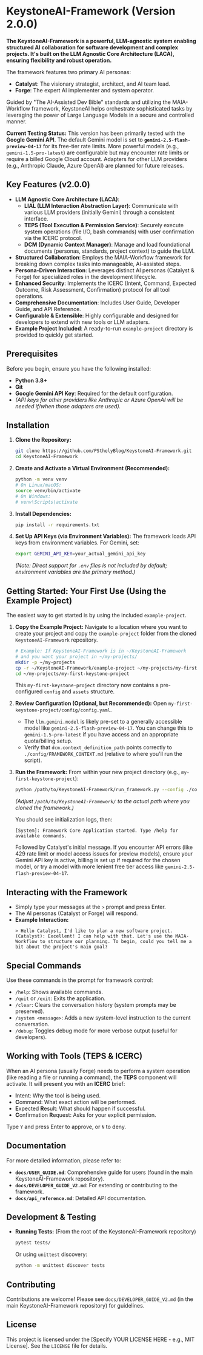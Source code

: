 # KeystoneAI-Framework (Version 2.0.0)

**The KeystoneAI-Framework is a powerful, LLM-agnostic system enabling structured AI collaboration for software development and complex projects. It's built on the LLM Agnostic Core Architecture (LACA), ensuring flexibility and robust operation.**

The framework features two primary AI personas:
*   **Catalyst**: The visionary strategist, architect, and AI team lead.
*   **Forge**: The expert AI implementer and system operator.

Guided by "The AI-Assisted Dev Bible" standards and utilizing the MAIA-Workflow framework, KeystoneAI helps orchestrate sophisticated tasks by leveraging the power of Large Language Models in a secure and controlled manner.

**Current Testing Status:** This version has been primarily tested with the **Google Gemini API**. The default Gemini model is set to **`gemini-2.5-flash-preview-04-17`** for its free-tier rate limits. More powerful models (e.g., `gemini-1.5-pro-latest`) are configurable but may encounter rate limits or require a billed Google Cloud account. Adapters for other LLM providers (e.g., Anthropic Claude, Azure OpenAI) are planned for future releases.

## Key Features (v2.0.0)

*   **LLM Agnostic Core Architecture (LACA)**:
    *   **LIAL (LLM Interaction Abstraction Layer)**: Communicate with various LLM providers (initially Gemini) through a consistent interface.
    *   **TEPS (Tool Execution & Permission Service)**: Securely execute system operations (file I/O, bash commands) with user confirmation via the ICERC protocol.
    *   **DCM (Dynamic Context Manager)**: Manage and load foundational documents (personas, standards, project context) to guide the LLM.
*   **Structured Collaboration**: Employs the MAIA-Workflow framework for breaking down complex tasks into manageable, AI-assisted steps.
*   **Persona-Driven Interaction**: Leverages distinct AI personas (Catalyst & Forge) for specialized roles in the development lifecycle.
*   **Enhanced Security**: Implements the ICERC (Intent, Command, Expected Outcome, Risk Assessment, Confirmation) protocol for all tool operations.
*   **Comprehensive Documentation**: Includes User Guide, Developer Guide, and API Reference.
*   **Configurable & Extensible**: Highly configurable and designed for developers to extend with new tools or LLM adapters.
*   **Example Project Included**: A ready-to-run `example-project` directory is provided to quickly get started.

## Prerequisites

Before you begin, ensure you have the following installed:

*   **Python 3.8+**
*   **Git**
*   **Google Gemini API Key**: Required for the default configuration.
*   *(API keys for other providers like Anthropic or Azure OpenAI will be needed if/when those adapters are used).*

## Installation

1.  **Clone the Repository:**
    ```bash
    git clone https://github.com/PSthelyBlog/KeystoneAI-Framework.git
    cd KeystoneAI-Framework
    ```

2.  **Create and Activate a Virtual Environment (Recommended):**
    ```bash
    python -m venv venv
    # On Linux/macOS:
    source venv/bin/activate
    # On Windows:
    # venv\Scripts\activate
    ```

3.  **Install Dependencies:**
    ```bash
    pip install -r requirements.txt
    ```

4.  **Set Up API Keys (via Environment Variables):**
    The framework loads API keys from environment variables. For Gemini, set:
    ```bash
    export GEMINI_API_KEY=your_actual_gemini_api_key
    ```
    *(Note: Direct support for `.env` files is not included by default; environment variables are the primary method.)*

## Getting Started: Your First Use (Using the Example Project)

The easiest way to get started is by using the included `example-project`.

1.  **Copy the Example Project:**
    Navigate to a location where you want to create your project and copy the `example-project` folder from the cloned `KeystoneAI-Framework` repository.
    ```bash
    # Example: If KeystoneAI-Framework is in ~/KeystoneAI-Framework
    # and you want your project in ~/my-projects/
    mkdir -p ~/my-projects
    cp -r ~/KeystoneAI-Framework/example-project ~/my-projects/my-first-keystone-project
    cd ~/my-projects/my-first-keystone-project
    ```
    This `my-first-keystone-project` directory now contains a pre-configured `config` and `assets` structure.

2.  **Review Configuration (Optional, but Recommended):**
    Open `my-first-keystone-project/config/config.yaml`.
    *   The `llm.gemini.model` is likely pre-set to a generally accessible model like `gemini-2.5-flash-preview-04-17`. You can change this to `gemini-1.5-pro-latest` if you have access and an appropriate quota/billing setup.
    *   Verify that `dcm.context_definition_path` points correctly to `./config/FRAMEWORK_CONTEXT.md` (relative to where you'll run the script).

3.  **Run the Framework:**
    From within your new project directory (e.g., `my-first-keystone-project`):
    ```bash
    python /path/to/KeystoneAI-Framework/run_framework.py --config ./config/config.yaml
    ```
    *(Adjust `/path/to/KeystoneAI-Framework/` to the actual path where you cloned the framework.)*

    You should see initialization logs, then:
    ```
    [System]: Framework Core Application started. Type /help for available commands.
    ```
    Followed by Catalyst's initial message. If you encounter API errors (like 429 rate limit or model access issues for preview models), ensure your Gemini API key is active, billing is set up if required for the chosen model, or try a model with more lenient free tier access like `gemini-2.5-flash-preview-04-17`.

## Interacting with the Framework

*   Simply type your messages at the `>` prompt and press Enter.
*   The AI personas (Catalyst or Forge) will respond.
*   **Example Interaction:**
    ```
    > Hello Catalyst, I'd like to plan a new software project.
    (Catalyst): Excellent! I can help with that. Let's use the MAIA-Workflow to structure our planning. To begin, could you tell me a bit about the project's main goal?
    ```

## Special Commands

Use these commands in the prompt for framework control:

*   `/help`: Shows available commands.
*   `/quit` or `/exit`: Exits the application.
*   `/clear`: Clears the conversation history (system prompts may be preserved).
*   `/system <message>`: Adds a new system-level instruction to the current conversation.
*   `/debug`: Toggles debug mode for more verbose output (useful for developers).

## Working with Tools (TEPS & ICERC)

When an AI persona (usually Forge) needs to perform a system operation (like reading a file or running a command), the **TEPS** component will activate. It will present you with an **ICERC** brief:

*   **I**ntent: Why the tool is being used.
*   **C**ommand: What exact action will be performed.
*   **E**xpected **R**esult: What should happen if successful.
*   **C**onfirmation **R**equest: Asks for your explicit permission.

Type `Y` and press Enter to approve, or `N` to deny.

## Documentation

For more detailed information, please refer to:

*   **`docs/USER_GUIDE.md`**: Comprehensive guide for users (found in the main KeystoneAI-Framework repository).
*   **`docs/DEVELOPER_GUIDE_V2.md`**: For extending or contributing to the framework.
*   **`docs/api_reference.md`**: Detailed API documentation.

## Development & Testing

*   **Running Tests:** (From the root of the KeystoneAI-Framework repository)
    ```bash
    pytest tests/
    ```
    Or using `unittest` discovery:
    ```bash
    python -m unittest discover tests
    ```

## Contributing

Contributions are welcome! Please see `docs/DEVELOPER_GUIDE_V2.md` (in the main KeystoneAI-Framework repository) for guidelines.

## License

This project is licensed under the [Specify YOUR LICENSE HERE - e.g., MIT License]. See the `LICENSE` file for details.
